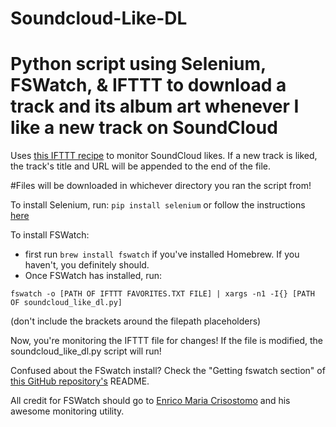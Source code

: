 # Soundcloud-Like-DL
Python script using Selenium, FSWatch, &amp; IFTTT to download a track and its album art whenever I like a new track on SoundCloud
======
Uses [this IFTTT recipe](https://goo.gl/556rKd) to monitor SoundCloud likes. If a new track is liked, the track's title and URL will be appended to the end of the file.

#Files will be downloaded in whichever directory you ran the script from!

To install Selenium, run: `pip install selenium` or follow the instructions [here](http://goo.gl/JmxrPT)

To install FSWatch:
  * first run `brew install fswatch` if you've installed Homebrew. If you haven't, you definitely should.
  * Once FSWatch has installed, run:
  
  `fswatch -o [PATH OF IFTTT FAVORITES.TXT FILE] | xargs -n1 -I{} [PATH OF soundcloud_like_dl.py]`

  (don't include the brackets around the filepath placeholders)

Now, you're monitoring the IFTTT file for changes! If the file is modified, the soundcloud_like_dl.py script will run!


Confused about the FSwatch install? Check the "Getting fswatch section" of [this GitHub repository's](https://github.com/emcrisostomo/fswatch) README.

All credit for FSWatch should go to [Enrico Maria Crisostomo](https://github.com/emcrisostomo) and his awesome monitoring utility.
